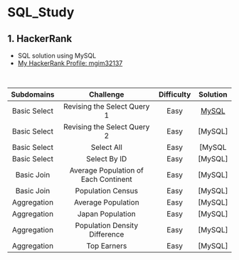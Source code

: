# SQL_Study
## 1. HackerRank
* SQL solution using MySQL
* [My HackerRank Profile: mgim32137](https://www.hackerrank.com/mgim32137)

<br>

|  Subdomains  |    Challenge      | Difficulty |      Solution        |
|:---:|:---:|:---:|:---:|
|  Basic Select  | Revising the Select Query 1  |  Easy  |  [MySQL](https://github.com/Moojun/HackerRank_Solution/blob/main/SQL/Basic%20Select/Revising%20the%20Select%20Query%20I.sql)
|  Basic Select  | Revising the Select Query 2  |  Easy  | [MySQL]
|  Basic Select  | Select All  |  Easy  | [MySQL
|  Basic Select  | Select By ID  |  Easy  | [MySQL]
|  Basic Join  | Average Population of Each Continent  |  Easy  | [MySQL]
|  Basic Join  | Population Census  |  Easy  | [MySQL]
|  Aggregation  | Average Population  |  Easy  | [MySQL]
|  Aggregation  | Japan Population  |  Easy  | [MySQL]
|  Aggregation  | Population Density Difference  |  Easy  | [MySQL]
|  Aggregation  | Top Earners  |  Easy  | [MySQL]

